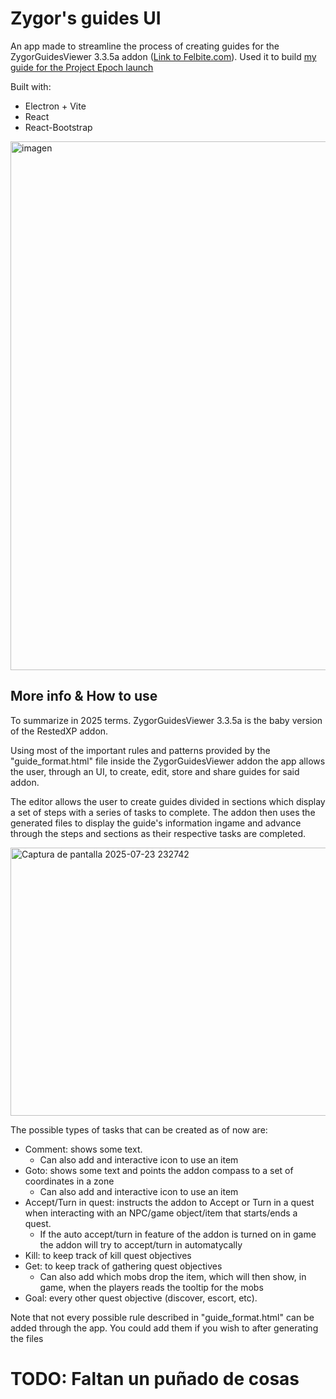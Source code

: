 # Zygor's guides UI

An app made to streamline the process of creating guides for the ZygorGuidesViewer 3.3.5a addon ([Link to Felbite.com](https://felbite.com/addon/4698-zygorguides/)). Used it to build [my guide for the Project Epoch launch](https://github.com/JNP-7/epoch-jubis-zygor-guide)

Built with:

  * Electron + Vite
  * React
  * React-Bootstrap

<img width="1205" height="846" alt="imagen" src="https://github.com/user-attachments/assets/69632dc7-aea8-458b-8470-a854fae9126b" />

## More info & How to use

To summarize in 2025 terms. ZygorGuidesViewer 3.3.5a is the baby version of the RestedXP addon.

Using most of the important rules and patterns provided by the "guide_format.html" file inside the ZygorGuidesViewer addon the app allows the user, through an UI, to create, edit, store and share guides for said addon.

The editor allows the user to create guides divided in sections which display a set of steps with a series of tasks to complete. The addon then uses the generated files to display the guide's information ingame and advance through the steps and sections as their respective tasks are completed.

<img width="651" height="429" alt="Captura de pantalla 2025-07-23 232742" src="https://github.com/user-attachments/assets/b244db5c-ed10-4ff1-b663-c31bd02219d5" />

The possible types of tasks that can be created as of now are:

  * Comment: shows some text.
    * Can also add and interactive icon to use an item   
  * Goto: shows some text and points the addon compass to a set of coordinates in a zone
    * Can also add and interactive icon to use an item
  * Accept/Turn in quest: instructs the addon to Accept or Turn in a quest when interacting with an NPC/game object/item that starts/ends a quest.
    * If the auto accept/turn in feature of the addon is turned on in game the addon will try to accept/turn in automatycally
  * Kill: to keep track of kill quest objectives
  * Get: to keep track of gathering quest objectives
    * Can also add which mobs drop the item, which will then show, in game, when the players reads the tooltip for the mobs
  * Goal: every other quest objective (discover, escort, etc).

Note that not every possible rule described in "guide_format.html" can be added through the app. You could add them if you wish to after generating the files

# TODO: Faltan un puñado de cosas
